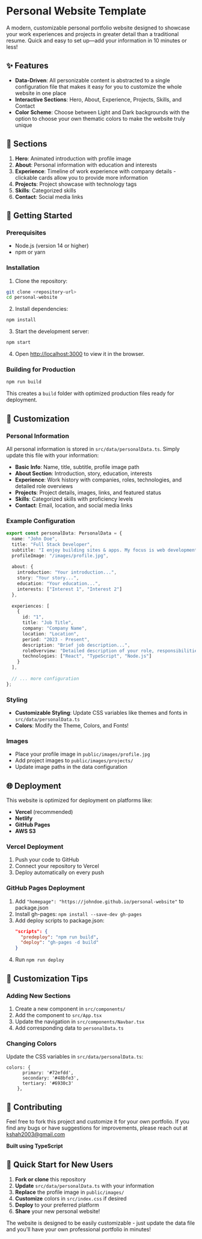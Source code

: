 # Personal Website Template

A modern, customizable personal portfolio website designed to showcase your work experiences and projects in greater detail than a traditional resume. Quick and easy to set up—add your information in 10 minutes or less!

## ✨ Features

- **Data-Driven**: All personizable content is abstracted to a single configuration file that makes it easy for you to customize the whole website in one place
- **Interactive Sections**: Hero, About, Experience, Projects, Skills, and Contact
- **Color Scheme**: Choose between Light and Dark backgrounds with the option to choose your own thematic colors to make the website truly unique


## 📱 Sections

1. **Hero**: Animated introduction with profile image
2. **About**: Personal information with education and interests
3. **Experience**: Timeline of work experience with company details - clickable cards allow you to provide more information
5. **Projects**: Project showcase with technology tags
6. **Skills**: Categorized skills
7. **Contact**: Social media links

## 🚀 Getting Started

### Prerequisites

- Node.js (version 14 or higher)
- npm or yarn

### Installation

1. Clone the repository:
```bash
git clone <repository-url>
cd personal-website
```

2. Install dependencies:
```bash
npm install
```

3. Start the development server:
```bash
npm start
```

4. Open [http://localhost:3000](http://localhost:3000) to view it in the browser.

### Building for Production

```bash
npm run build
```

This creates a `build` folder with optimized production files ready for deployment.

## 🎯 Customization

### Personal Information
All personal information is stored in `src/data/personalData.ts`. Simply update this file with your information:

- **Basic Info**: Name, title, subtitle, profile image path
- **About Section**: Introduction, story, education, interests
- **Experience**: Work history with companies, roles, technologies, and detailed role overviews
- **Projects**: Project details, images, links, and featured status
- **Skills**: Categorized skills with proficiency levels
- **Contact**: Email, location, and social media links

### Example Configuration
```typescript
export const personalData: PersonalData = {
  name: "John Doe",
  title: "Full Stack Developer",
  subtitle: "I enjoy building sites & apps. My focus is web development.",
  profileImage: "/images/profile.jpg",
  
  about: {
    introduction: "Your introduction...",
    story: "Your story...",
    education: "Your education...",
    interests: ["Interest 1", "Interest 2"]
  },
  
  experiences: [
    {
      id: "1",
      title: "Job Title",
      company: "Company Name",
      location: "Location",
      period: "2023 - Present",
      description: "Brief job description...",
      roleOverview: "Detailed description of your role, responsibilities, achievements, and impact. This appears in the detailed card when clicked.",
      technologies: ["React", "TypeScript", "Node.js"]
    }
  ],
  
  // ... more configuration
};
```

### Styling
- **Customizable Styling**: Update CSS variables like themes and fonts in `src/data/personalData.ts`
- **Colors**: Modify the Theme, Colors, and Fonts!

### Images
- Place your profile image in `public/images/profile.jpg`
- Add project images to `public/images/projects/`
- Update image paths in the data configuration

## 🌐 Deployment

This website is optimized for deployment on platforms like:

- **Vercel** (recommended)
- **Netlify**
- **GitHub Pages**
- **AWS S3**

### Vercel Deployment
1. Push your code to GitHub
2. Connect your repository to Vercel
3. Deploy automatically on every push

### GitHub Pages Deployment
1. Add `"homepage": "https://johndoe.github.io/personal-website"` to package.json
2. Install gh-pages: `npm install --save-dev gh-pages`
3. Add deploy scripts to package.json:
   ```json
   "scripts": {
     "predeploy": "npm run build",
     "deploy": "gh-pages -d build"
   }
   ```
4. Run `npm run deploy`

## 🔧 Customization Tips

### Adding New Sections
1. Create a new component in `src/components/`
2. Add the component to `src/App.tsx`
3. Update the navigation in `src/components/Navbar.tsx`
4. Add corresponding data to `personalData.ts`

### Changing Colors
Update the CSS variables in `src/data/personalData.ts`:
```
colors: {
      primary: '#72efdd',
      secondary: '#48bfe3',
      tertiary: '#6930c3'
    },
```

## 🤝 Contributing

Feel free to fork this project and customize it for your own portfolio. If you find any bugs or have suggestions for improvements, please reach out at kshah2003@gmail.com


**Built using TypeScript**

## 🎉 Quick Start for New Users

1. **Fork or clone** this repository
2. **Update** `src/data/personalData.ts` with your information
3. **Replace** the profile image in `public/images/`
4. **Customize** colors in `src/index.css` if desired
5. **Deploy** to your preferred platform
6. **Share** your new personal website!

The website is designed to be easily customizable - just update the data file and you'll have your own professional portfolio in minutes!
